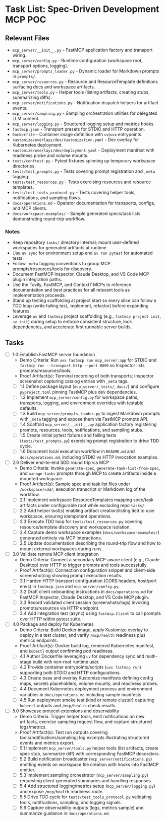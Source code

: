 # Task List: Spec-Driven Development MCP POC

## Relevant Files

- `mcp_server/__init__.py` - FastMCP application factory and transport wiring.
- `mcp_server/config.py` - Runtime configuration (workspace root, transport options, logging).
- `mcp_server/prompts_loader.py` - Dynamic loader for Markdown prompts in `prompts/`.
- `mcp_server/resources.py` - Resource and ResourceTemplate definitions surfacing docs and workspace artifacts.
- `mcp_server/tools.py` - Helper tools (listing artifacts, creating stubs, summarizing diffs).
- `mcp_server/notifications.py` - Notification dispatch helpers for artifact events.
- `mcp_server/sampling.py` - Sampling orchestration utilities for delegated LLM content.
- `mcp_server/logging.py` - Structured logging setup and metrics hooks.
- `fastmcp.json` - Transport presets for STDIO and HTTP operation.
- `Dockerfile` - Container image definition with `uv`/`uvx` entrypoints.
- `kustomize/overlays/dev/kustomization.yaml` - Dev overlay for Kubernetes deployment.
- `kustomize/overlays/dev/deployment.yaml` - Deployment manifest with readiness probe and volume mounts.
- `tests/conftest.py` - Pytest fixtures spinning up temporary workspace directories.
- `tests/test_prompts.py` - Tests covering prompt registration and `_meta` tagging.
- `tests/test_resources.py` - Tests exercising resources and resource templates.
- `tests/test_tools_protocol.py` - Tests covering helper tools, notifications, and sampling flows.
- `docs/operations.md` - Operator documentation for transports, configs, and MCP clients.
- `docs/workspace-examples/` - Sample generated specs/task lists demonstrating round-trip workflow.

### Notes

- Keep repository `tasks/` directory internal; mount user-defined workspaces for generated artifacts at runtime.
- Use `uv sync` for environment setup and `uv run pytest` for automated tests.
- Follow `_meta` tagging conventions to group MCP prompts/resources/tools for discovery.
- Document FastMCP Inspector, Claude Desktop, and VS Code MCP plugin integration paths.
- Use the Tavily, FastMCP, and Context7 MCPs to reference documentation and best practices for all relevant tools as implementation proceeds.
- Stand up testing scaffolding at project start so every slice can follow a TDD loop (write failing test, implement, refactor) before expanding features.
- Leverage `uv` and `fastmcp` project scaffolding (e.g., `fastmcp project init`, `uv init`) during setup to enforce consistent structure, lock dependencies, and accelerate first runnable server builds.

## Tasks

- [ ] 1.0 Establish FastMCP server foundation
  - Demo Criteria: Run `uvx fastmcp run mcp_server:app` for STDIO and `fastmcp run --transport http --port 8000` so Inspector lists prompts/resources/tools.
  - Proof Artifact(s): Terminal recording of both transports; Inspector screenshot capturing catalog entries with `_meta` tags.
  - [ ] 1.1 Define package layout (`mcp_server/`, `tests/`, `docs/`) and configure `pyproject.toml` pinning FastMCP plus dev dependencies.
  - [ ] 1.2 Implement `mcp_server/config.py` for workspace paths, transports, logging, and environment overrides with testable defaults.
  - [ ] 1.3 Build `mcp_server/prompts_loader.py` to ingest Markdown prompts with `_meta` tagging and expose them via FastMCP prompts API.
  - [ ] 1.4 Scaffold `mcp_server/__init__.py` application factory registering prompts, resources, tools, notifications, and sampling stubs.
  - [ ] 1.5 Create initial pytest fixtures and failing tests (`tests/test_prompts.py`) exercising prompt registration to drive TDD cycle.
  - [ ] 1.6 Document local execution workflow in `README.md` and `docs/operations.md`, including STDIO vs HTTP invocation examples.

- [ ] 2.0 Deliver end-to-end SDD round trip via MCP
  - Demo Criteria: Invoke `generate-spec`, `generate-task-list-from-spec`, and `manage-tasks` prompts through MCP to create artifacts inside a mounted workspace.
  - Proof Artifact(s): Sample spec and task list files under `/workspace/sdd/`; execution transcript or Markdown log of the workflow.
  - [ ] 2.1 Implement workspace ResourceTemplates mapping spec/task artifacts under configurable root while excluding repo `tasks/`.
  - [ ] 2.2 Add helper tool(s) enabling artifact creation/listing tied to user workspace, ensuring idempotent operations.
  - [ ] 2.3 Execute TDD loop for `tests/test_resources.py` covering resource/template discovery and workspace isolation.
  - [ ] 2.4 Capture demo workspace examples (`docs/workspace-examples/`) generated entirely via MCP interactions.
  - [ ] 2.5 Update documentation describing the round-trip flow and how to mount external workspaces during runs.

- [ ] 3.0 Validate remote MCP client integration
  - Demo Criteria: Connect a secondary MCP-aware client (e.g., Claude Desktop) over HTTP to trigger prompts and tools successfully.
  - Proof Artifact(s): Connection configuration snippet and client-side screenshot/log showing prompt execution results.
  - [ ] 3.1 Harden HTTP transport configuration (CORS headers, host/port envs) in `fastmcp.json` and `mcp_server/config.py`.
  - [ ] 3.2 Draft client onboarding instructions in `docs/operations.md` for FastMCP Inspector, Claude Desktop, and VS Code MCP plugin.
  - [ ] 3.3 Record validated client session (screenshots/logs) invoking prompts/resources via HTTP endpoint.
  - [ ] 3.4 Add integration test (async) using `fastmcp.Client` to call prompts over HTTP within pytest suite.

- [ ] 4.0 Package and deploy for Kubernetes
  - Demo Criteria: Build Docker image, apply Kustomize overlay to deploy in a test cluster, and verify `/mcp/health` readiness plus metrics endpoints.
  - Proof Artifact(s): Docker build log, rendered Kubernetes manifest, and `kubectl` output confirming pod readiness.
  - [ ] 4.1 Author Dockerfile leveraging `uv` for dependency sync and multi-stage build with non-root runtime user.
  - [ ] 4.2 Provide container entrypoints/scripts (`uvx fastmcp run`) supporting both STDIO and HTTP configurations.
  - [ ] 4.3 Create base and overlay Kustomize manifests defining config maps, secrets placeholders, volume mounts, and readiness probes.
  - [ ] 4.4 Document Kubernetes deployment process and environment variables in `docs/operations.md` including sample manifests.
  - [ ] 4.5 Run deployment smoke test (kind or remote cluster) capturing `kubectl` outputs and `/mcp/health` check results.

- [ ] 5.0 Showcase protocol extensions and observability
  - Demo Criteria: Trigger helper tools, emit notifications on new artifacts, exercise sampling request flow, and capture structured logs/metrics.
  - Proof Artifact(s): Test run outputs covering tools/notifications/sampling; log excerpts illustrating structured events and metrics export.
  - [ ] 5.1 Implement `mcp_server/tools.py` helper tools (list artifacts, create spec stub, summarize diff) with corresponding FastMCP decorators.
  - [ ] 5.2 Build notification broadcaster (`mcp_server/notifications.py`) emitting events on workspace file creation with hooks into FastMCP emitter.
  - [ ] 5.3 Implement sampling orchestrator (`mcp_server/sampling.py`) requesting client-generated summaries and handling responses.
  - [ ] 5.4 Add structured logging/metrics setup (`mcp_server/logging.py`) and expose `/mcp/health` readiness route.
  - [ ] 5.5 Drive TDD cycle for `tests/test_tools_protocol.py` validating tools, notifications, sampling, and logging signals.
  - [ ] 5.6 Capture observability outputs (logs, metrics sample) and summarize guidance in `docs/operations.md`.
